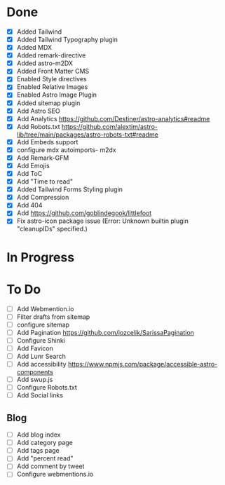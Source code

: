 # Done

- [x] Added Tailwind
- [x] Added Tailwind Typography plugin
- [x] Added MDX
- [x] Added remark-directive
- [x] Added astro-m2DX
- [x] Added Front Matter CMS
- [x] Enabled Style directives
- [x] Enabled Relative Images
- [x] Enabled Astro Image Plugin
- [x] Added sitemap plugin
- [x] Add Astro SEO             
- [x] Add Analytics https://github.com/Destiner/astro-analytics#readme
- [x] Add Robots.txt https://github.com/alextim/astro-lib/tree/main/packages/astro-robots-txt#readme
- [x] Add Embeds support
- [x] configure mdx autoimports- m2dx
- [x] Add Remark-GFM
- [x] Add Emojis
- [x] Add ToC
- [x] Add "Time to read"
- [x] Added Tailwind Forms Styling plugin
- [x] Add Compression
- [x] Add 404
- [x] Add https://github.com/goblindegook/littlefoot
- [x] Fix astro-icon package issue (Error: Unknown builtin plugin "cleanupIDs" specified.)

# In Progress

# To Do

- [ ] Add Webmention.io
- [ ] Filter drafts from sitemap
- [ ] configure sitemap
- [ ] Add Pagination https://github.com/iozcelik/SarissaPagination
- [ ] Configure Shinki
- [ ] Add Favicon
- [ ] Add Lunr Search
- [ ] Add accessibility https://www.npmjs.com/package/accessible-astro-components
- [ ] Add swup.js
- [ ] Configure Robots.txt
- [ ] Add Social links

## Blog
- [ ] Add blog index
- [ ] Add category page
- [ ] Add tags page
- [ ] Add "percent read"
- [ ] Add comment by tweet
- [ ] Configure webmentions.io